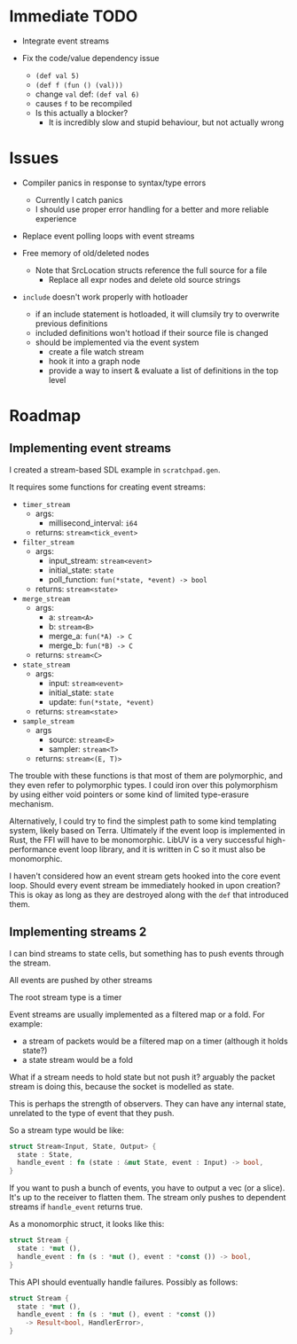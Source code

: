 # Immediate TODO

* Integrate event streams

* Fix the code/value dependency issue
  * `(def val 5)`
  * `(def f (fun () (val)))`
  * change `val` def: `(def val 6)`
  * causes `f` to be recompiled
  * Is this actually a blocker?
    * It is incredibly slow and stupid behaviour, but not actually wrong

# Issues

* Compiler panics in response to syntax/type errors
  * Currently I catch panics
  * I should use proper error handling for a better and more reliable experience

* Replace event polling loops with event streams

* Free memory of old/deleted nodes
  * Note that SrcLocation structs reference the full source for a file
    * Replace all expr nodes and delete old source strings

* `include` doesn't work properly with hotloader
  * if an include statement is hotloaded, it will clumsily try to overwrite previous definitions
  * included definitions won't hotload if their source file is changed
  * should be implemented via the event system
    * create a file watch stream
    * hook it into a graph node
    * provide a way to insert & evaluate a list of definitions in the top level

# Roadmap

## Implementing event streams

I created a stream-based SDL example in `scratchpad.gen`.

It requires some functions for creating event streams:
  * `timer_stream`
    * args:
      * millisecond_interval: `i64`
    * returns: `stream<tick_event>`
  * `filter_stream`
    * args:
      * input_stream: `stream<event>`
      * initial_state: `state`
      * poll_function: `fun(*state, *event) -> bool`
    * returns: `stream<state>`
  * `merge_stream`
    * args:
      * a: `stream<A>`
      * b: `stream<B>`
      * merge_a: `fun(*A) -> C`
      * merge_b: `fun(*B) -> C`
    * returns: `stream<C>`
  * `state_stream`
    * args:
      * input: `stream<event>`
      * initial_state: `state`
      * update: `fun(*state, *event)`
    * returns: `stream<state>`
  * `sample_stream`
    * args
      * source: `stream<E>`
      * sampler: `stream<T>`
    * returns: `stream<(E, T)>`

The trouble with these functions is that most of them are polymorphic, and they even refer to polymorphic types. I could iron over this polymorphism by using either void pointers or some kind of limited type-erasure mechanism.

Alternatively, I could try to find the simplest path to some kind templating system, likely based on Terra. Ultimately if the event loop is implemented in Rust, the FFI will have to be monomorphic. LibUV is a very successful high-performance event loop library, and it is written in C so it must also be monomorphic.

I haven't considered how an event stream gets hooked into the core event loop. Should every event stream be immediately hooked in upon creation? This is okay as long as they are destroyed along with the `def` that introduced them.

## Implementing streams 2

I can bind streams to state cells, but something has to push events through the stream.

All events are pushed by other streams

The root stream type is a timer

Event streams are usually implemented as a filtered map or a fold. For example:

  * a stream of packets would be a filtered map on a timer (although it holds state?)
  * a state stream would be a fold

What if a stream needs to hold state but not push it? arguably the packet stream is doing this, because the socket is modelled as state.

This is perhaps the strength of observers. They can have any internal state, unrelated to the type of event that they push.

So a stream type would be like:

```rust
struct Stream<Input, State, Output> {
  state : State,
  handle_event : fn (state : &mut State, event : Input) -> bool,
}
```

If you want to push a bunch of events, you have to output a vec (or a slice). It's up to the receiver to flatten them. The stream only pushes to dependent streams if `handle_event` returns true.

As a monomorphic struct, it looks like this:

```rust
struct Stream {
  state : *mut (),
  handle_event : fn (s : *mut (), event : *const ()) -> bool,
}
```

This API should eventually handle failures. Possibly as follows:

```rust
struct Stream {
  state : *mut (),
  handle_event : fn (s : *mut (), event : *const ())
    -> Result<bool, HandlerError>,
}
```
